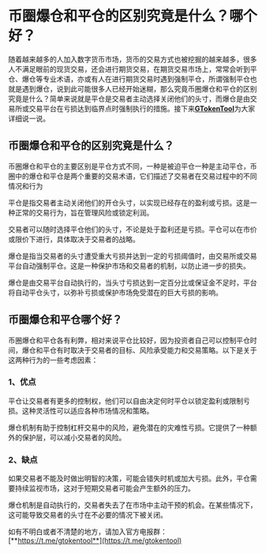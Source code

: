 # 币圈爆仓和平仓的区别究竟是什么？哪个好？

随着越来越多的人加入数字货币市场，货币的交易方式也被挖掘的越来越多，很多人不满足眼前的现货交易，还会进行期货交易，在期货交易市场上，常常会听到平仓、爆仓等专业术语，亦或有人在进行期货交易时遇到强制平仓，所谓强制平仓也就是遇到爆仓，说到此可能很多人已经开始迷糊，那么究竟币圈爆仓和平仓的区别究竟是什么？简单来说就是平仓是交易者主动选择关闭他们的头寸，而爆仓是由交易所或交易平台在亏损达到临界点时强制执行的措施。接下来[**GTokenTool**](https://www.gtokentool.com)为大家详细说一说。

## 币圈爆仓和平仓的区别究竟是什么？

币圈爆仓和平仓的主要区别是平仓方式不同，一种是被迫平仓一种是主动平仓，币圈中的爆仓和平仓是两个重要的交易术语，它们描述了交易者在交易过程中的不同情况和行为

平仓是指交易者主动关闭他们的开仓头寸，以实现已经存在的盈利或亏损。这是一种正常的交易行为，旨在管理风险或锁定利润。

交易者可以随时选择平仓他们的头寸，不论是处于盈利还是亏损。平仓可以在市价或限价下进行，具体取决于交易者的战略。

爆仓是指当交易者的头寸遭受重大亏损并达到一定的亏损阈值时，由交易所或交易平台自动强制平仓。这是一种保护市场和交易者的机制，以防止进一步的损失。

爆仓是由交易平台自动执行的，当头寸亏损达到一定百分比或保证金不足时，平台将自动平仓头寸，以弥补亏损或保护市场免受潜在的巨大亏损的影响。

## 币圈爆仓和平仓哪个好？

币圈爆仓和平仓各有利弊，相对来说平仓比较好，因为投资者自己可以控制平仓时间，爆仓和平仓有时取决于交易者的目标、风险承受能力和交易策略。以下是关于这两种行为的一些考虑因素：

### 1、优点

平仓让交易者有更多的控制权，他们可以自由决定何时平仓以锁定盈利或限制亏损。这种灵活性可以适应各种市场情况和策略。

爆仓机制有助于控制杠杆交易中的风险，避免潜在的灾难性亏损。它提供了一种额外的保护层，可以减小交易者的风险。

### 2、缺点

如果交易者不能及时做出明智的决策，可能会错失时机或加大亏损。此外，平仓需要持续监视市场，这对于短期交易者可能会产生额外的压力。

爆仓机制是自动执行的，交易者失去了在市场中主动干预的机会。在某些情况下，这可能导致交易者的头寸在不必要的情况下被关闭。

如有不明白或者不清楚的地方，请加入官方电报群：[**https://t.me/gtokentool**](https://t.me/gtokentool)
